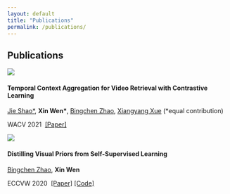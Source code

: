 ```yaml
---
layout: default
title: "Publications"
permalink: /publications/
---
```


## Publications

<link rel="stylesheet" href="/assets/css/publication.css">
<div class="publication">
  <div class="left"><img src="{{ site.images | relative_url }}/pub/cecl.png"></div>
  <div class="right"><h4>Temporal Context Aggregation for Video Retrieval with Contrastive Learning</h4>
    <a class="author" href="https://www.linkedin.com/in/jieshao/">Jie Shao*</a>, 
    <b><a class="author">Xin Wen*</a></b>, 
    <a class="author" href="https://info.zhaobc.me/">Bingchen Zhao</a>, 
    <a class="author" href="https://scholar.google.com/citations?user=DTbhX6oAAAAJ&hl=en">Xiangyang Xue</a> (*equal contribution)
    <p class="venue">WACV 2021&nbsp;
      <a style="text-decoration: underline" href="https://arxiv.org/abs/2008.01334">[Paper]</a>
    </p>
  </div>
</div>
<div class="publication">
  <div class="left"><img src="{{ site.images | relative_url }}/pub/distilling.png"></div>
  <div class="right"><h4>Distilling Visual Priors from Self-Supervised Learning</h4>
    <a class="author" href="https://info.zhaobc.me/">Bingchen Zhao</a>, 
    <b><a class="author">Xin Wen</a></b>
    <p class="venue">ECCVW 2020&nbsp;
      <a style="text-decoration: underline" href="https://arxiv.org/abs/2008.00261">[Paper]</a>
      <a style="text-decoration: underline" href="https://github.com/DTennant/distill_visual_priors">[Code]</a>
    </p>
  </div>
</div>